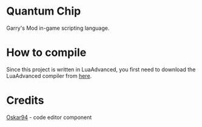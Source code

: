 Quantum Chip
============
Garry's Mod in-game scripting language.

How to compile
==============
Since this project is written in LuaAdvanced, you first need to download the LuaAdvanced compiler from [here](https://github.com/szymski/LuaAdvanced).

Credits
==============
[Oskar94](https://github.com/oskar94) - code editor component